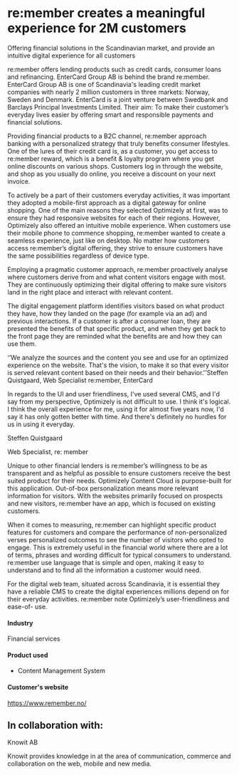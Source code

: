 # re:member creates a meaningful experience for 2M customers

Offering financial solutions in the Scandinavian market, and provide an
intuitive digital experience for all customers

re:member offers lending products such as credit cards, consumer loans and
refinancing. EnterCard Group AB is behind the brand re:member. EnterCard Group
AB is one of Scandinavia's leading credit market companies with nearly 2 million
customers in three markets: Norway, Sweden and Denmark. EnterCard is a joint
venture between Swedbank and Barclays Principal Investments Limited. Their aim:
To make their customer’s everyday lives easier by offering smart and responsible
payments and financial solutions.

Providing financial products to a B2C channel, re:member approach banking with a
personalized strategy that truly benefits consumer lifestyles. One of the lures
of their credit card is, as a customer, you get access to re:member reward,
which is a benefit & loyalty program where you get online discounts on various
shops. Customers log in through the website, and shop as you usually do online,
you receive a discount on your next invoice.

To actively be a part of their customers everyday activities, it was important
they adopted a mobile-first approach as a digital gateway for online shopping.
One of the main reasons they selected Optimizely at first, was to ensure they
had responsive websites for each of their regions. However, Optimizely also
offered an intuitive mobile experience. When customers use their mobile phone to
commence shopping, re:member wanted to create a seamless experience, just like
on desktop. No matter how customers access re:member’s digital offering, they
strive to ensure customers have the same possibilities regardless of device
type.

Employing a pragmatic customer approach, re:member proactively analyse where
customers derive from and what content visitors engage with most. They are
continuously optimizing their digital offering to make sure visitors land in the
right place and interact with relevant content.

The digital engagement platform identifies visitors based on what product they
have, how they landed on the page (for example via an ad) and previous
interactions. If a customer is after a consumer loan, they are presented the
benefits of that specific product, and when they get back to the front page they
are reminded what the benefits are and how they can use them.

‘’We analyze the sources and the content you see and use for an optimized
experience on the website. That's the vision, to make it so that every visitor
is served relevant content based on their needs and their behavior.''Steffen
Quistgaard, Web Specialist re:member, EnterCard

In regards to the UI and user friendliness, I've used several CMS, and I'd say
from my perspective, Optimizely is not difficult to use. I think it's logical. I
think the overall experience for me, using it for almost five years now, I'd say
it has only gotten better with time. And there's definitely no hurdles for us in
using it everyday.

Steffen Quistgaard

Web Specialist, re: member

Unique to other financial lenders is re:member’s willingness to be as
transparent and as helpful as possible to ensure customers receive the best
suited product for their needs. Optimizely Content Cloud is purpose-built for
this application. Out-of-box personalization means more relevant information for
visitors. With the websites primarily focused on prospects and new visitors,
re:member have an app, which is focused on existing customers.

When it comes to measuring, re:member can highlight specific product features
for customers and compare the performance of non-personalized verses
personalized outcomes to see the number of visitors who opted to engage. This is
extremely useful in the financial world where there are a lot of terms, phrases
and wording difficult for typical consumers to understand. re:member use
language that is simple and open, making it easy to understand and to find all
the information a customer would need.

For the digital web team, situated across Scandinavia, it is essential they have
a reliable CMS to create the digital experiences millions depend on for their
everyday activities. re:member note Optimizely’s user-friendliness and ease-of-
use.

#### Industry

Financial services

#### Product used

- Content Management System

#### Customer's website

https://www.remember.no/

## In collaboration with:

Knowit AB

Knowit provides knowledge in at the area of communication, commerce and
collaboration on the web, mobile and new media.
